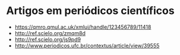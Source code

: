 # Artigos em periódicos científicos
- https://qmro.qmul.ac.uk/xmlui/handle/123456789/11418
- http://ref.scielo.org/zmqm8d
- http://ref.scielo.org/js9pd9
- http://www.periodicos.ufc.br/contextus/article/view/39555
